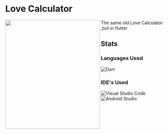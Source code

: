 # Love Calculator

<img align="left" src="https://github.com/fal3n-4ngel/Love-Calculator-Flutter/blob/v1.0.1/image/2.jpg" width="300" height="345" />
The same old Love Calculator ,but in flutter


## Stats
### Languages Used
![Dart](https://img.shields.io/badge/dart-%230175C2.svg?style=for-the-badge&logo=dart&logoColor=white)

### IDE's Used
![Visual Studio Code](https://img.shields.io/badge/Visual%20Studio%20Code-0078d7.svg?style=for-the-badge&logo=visual-studio-code&logoColor=white)
![Android Studio](https://img.shields.io/badge/Android%20Studio-3DDC84.svg?style=for-the-badge&logo=android-studio&logoColor=white)


